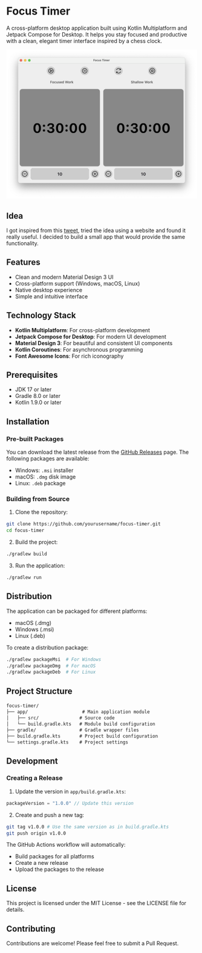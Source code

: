 # Focus Timer

A cross-platform desktop application built using Kotlin Multiplatform and Jetpack Compose for Desktop. It helps you stay focused and productive with a clean, elegant timer interface inspired by a chess clock.

![](img/focus-timer.png)

## Idea

I got inspired from this [tweet](https://x.com/Liv_Boeree/status/1901711876318204315), tried the idea using a website and found it really useful. I decided to build a small app that would provide the same functionality.

## Features

- Clean and modern Material Design 3 UI
- Cross-platform support (Windows, macOS, Linux)
- Native desktop experience
- Simple and intuitive interface

## Technology Stack

- **Kotlin Multiplatform**: For cross-platform development
- **Jetpack Compose for Desktop**: For modern UI development
- **Material Design 3**: For beautiful and consistent UI components
- **Kotlin Coroutines**: For asynchronous programming
- **Font Awesome Icons**: For rich iconography

## Prerequisites

- JDK 17 or later
- Gradle 8.0 or later
- Kotlin 1.9.0 or later

## Installation

### Pre-built Packages

You can download the latest release from the [GitHub Releases](https://github.com/yigitozgumus/focus-timer/releases) page. The following packages are available:

- Windows: `.msi` installer
- macOS: `.dmg` disk image
- Linux: `.deb` package

### Building from Source

1. Clone the repository:
```bash
git clone https://github.com/yourusername/focus-timer.git
cd focus-timer
```

2. Build the project:
```bash
./gradlew build
```

3. Run the application:
```bash
./gradlew run
```

## Distribution

The application can be packaged for different platforms:

- macOS (.dmg)
- Windows (.msi)
- Linux (.deb)

To create a distribution package:
```bash
./gradlew packageMsi  # For Windows
./gradlew packageDmg  # For macOS
./gradlew packageDeb  # For Linux
```

## Project Structure

```
focus-timer/
├── app/                    # Main application module
│   ├── src/               # Source code
│   └── build.gradle.kts   # Module build configuration
├── gradle/                # Gradle wrapper files
├── build.gradle.kts       # Project build configuration
└── settings.gradle.kts    # Project settings
```

## Development

### Creating a Release

1. Update the version in `app/build.gradle.kts`:
```kotlin
packageVersion = "1.0.0" // Update this version
```

2. Create and push a new tag:
```bash
git tag v1.0.0 # Use the same version as in build.gradle.kts
git push origin v1.0.0
```

The GitHub Actions workflow will automatically:
- Build packages for all platforms
- Create a new release
- Upload the packages to the release

## License

This project is licensed under the MIT License - see the LICENSE file for details.

## Contributing

Contributions are welcome! Please feel free to submit a Pull Request. 